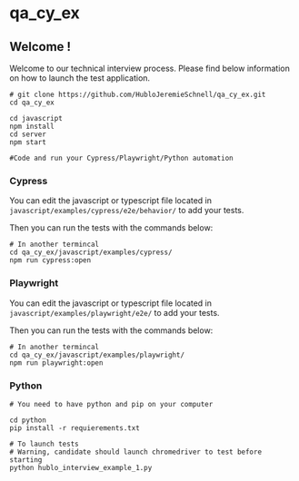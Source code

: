 # qa_cy_ex

## Welcome ! 

Welcome to our technical interview process. Please find below information on how to launch the test application. 

```
# git clone https://github.com/HubloJeremieSchnell/qa_cy_ex.git
cd qa_cy_ex

cd javascript
npm install
cd server
npm start

#Code and run your Cypress/Playwright/Python automation

```
### Cypress 

You can edit the javascript or typescript file located in `javascript/examples/cypress/e2e/behavior/` to add your tests.

Then you can run the tests with the commands below: 

```
# In another termincal
cd qa_cy_ex/javascript/examples/cypress/
npm run cypress:open
```

### Playwright 

You can edit the javascript or typescript file located in `javascript/examples/playwright/e2e/` to add your tests.

Then you can run the tests with the commands below: 

```
# In another termincal
cd qa_cy_ex/javascript/examples/playwright/
npm run playwright:open
```

### Python 
```
# You need to have python and pip on your computer 

cd python 
pip install -r requierements.txt

# To launch tests
# Warning, candidate should launch chromedriver to test before starting
python hublo_interview_example_1.py
```
